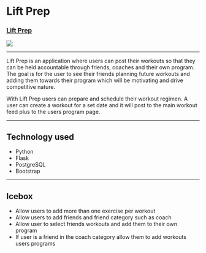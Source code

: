 # Lift Prep

### [Lift Prep](https://lift-prep.herokuapp.com/)

<img src="https://i.imgur.com/hAdKj7m.png">

---

Lift Prep is an application where users can post their workouts so that they can be held accountable through friends, coaches and their own program. The goal is for the user to see their friends planning future workouts and adding them towards their program which will be motivating and drive competitive nature.

With Lift Prep users can prepare and schedule their workout regimen. A user can create a workout for a set date and it will post to the main workout feed plus to the users program page. 

---
## Technology used

- Python
- Flask
- PostgreSQL
- Bootstrap

---

## Icebox 

- Allow users to add more than one exercise per workout
- Allow users to add friends and friend category such as coach
- Allow user to select friends workouts and add them to their own program
- If user is a friend in the coach category allow them to add workouts users programs 